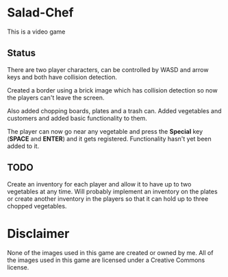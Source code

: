 # Salad-Chef
This is a video game
## Status
There are two player characters, can be controlled by WASD and arrow keys
and both have collision detection.

Created a border using a brick image which has collision detection so now
the players can't leave the screen.

Also added chopping boards, plates and a trash can. Added vegetables and
customers and added basic functionality to them.

The player can now go near any vegetable and press the __Special__ key (__SPACE__
and __ENTER__) and it gets registered. Functionality hasn't yet been added to it.
## TODO
Create an inventory for each player and allow it to have up to two vegetables at
any time. Will probably implement an inventory on the plates or create another
inventory in the players so that it can hold up to three chopped vegetables.

# Disclaimer
None of the images used in this game are created or owned by me. All of the images
used in this game are licensed under a Creative Commons license.